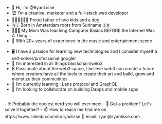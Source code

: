 - 👋 Hi, I’m @RyanLisse 
- 🏆 I’m a creative, marketer and a full-stack web developer
- 👨🏾‍🦱👩🏾🐶 Proud father of two kids and a dog
- 🇳🇱 Born in Amsterdam roots from Suriname 🇸🇷
- 👩🏾‍🦱 My Mom Was teaching Computer Basics BEFORE the Internet Was A Thing....
- 🎹 With 20+ years of experience in the music and entertainment scene
<br><br>
- 🖥 I have a passion for learning new technologies and I consider myself a self-solver/professional googler
- 👀 I’m interested in all things blockchain/web3
- &#8383; Passionate about the web3 space, I believe web3 can create a future where creators have all the tools to create their art and build, grow and monetize their communities
- 🌱 I’m currently learning : Lens protocol and GraphQL
- 💞️ I’m looking to collaborate on building Dapps and mobile apps

<br>
- 🤓 Probably the coolest nerd you will ever meet
- 🤯 Got a problem? Let's solve it together? 
- 📫 How to reach me find me on https://www.linkedin.com/in/ryanlisse || email: ryan@ryanlisse.com







<!---
RyanLisse/RyanLisse is a ✨ special ✨ repository because its `README.md` (this file) appears on your GitHub profile.
You can click the Preview link to take a look at your changes.
--->
